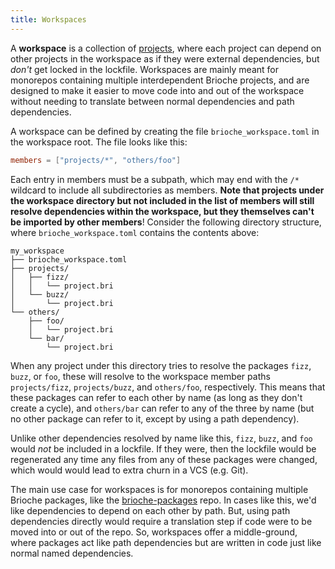 ```yaml
---
title: Workspaces
---
```


A **workspace** is a collection of [projects](/docs/core-concepts/projects), where each project can depend on other projects in the workspace as if they were external dependencies, but _don't_ get locked in the lockfile. Workspaces are mainly meant for monorepos containing multiple interdependent Brioche projects, and are designed to make it easier to move code into and out of the workspace without needing to translate between normal dependencies and path dependencies.

A workspace can be defined by creating the file `brioche_workspace.toml` in the workspace root. The file looks like this:

```toml
members = ["projects/*", "others/foo"]
```

Each entry in members must be a subpath, which may end with the `/*` wildcard to include all subdirectories as members. **Note that projects under the workspace directory but not included in the list of members will still resolve dependencies within the workspace, but they themselves can't be imported by other members**! Consider the following directory structure, where `brioche_workspace.toml` contains the contents above:

<!-- TODO: Find a more accessible representation for this diagram -->

```
my_workspace
├── brioche_workspace.toml
├── projects/
│   ├── fizz/
│   │   └── project.bri
│   └── buzz/
│       └── project.bri
└── others/
    ├── foo/
    │   └── project.bri
    └── bar/
        └── project.bri
```

When any project under this directory tries to resolve the packages `fizz`, `buzz`, or `foo`, these will resolve to the workspace member paths `projects/fizz`, `projects/buzz`, and `others/foo`, respectively. This means that these packages can refer to each other by name (as long as they don't create a cycle), and `others/bar` can refer to any of the three by name (but no other package can refer to it, except by using a path dependency).

Unlike other dependencies resolved by name like this, `fizz`, `buzz`, and `foo` would _not_ be included in a lockfile. If they were, then the lockfile would be regenerated any time any files from any of these packages were changed, which would would lead to extra churn in a VCS (e.g. Git).

The main use case for workspaces is for monorepos containing multiple Brioche packages, like the [brioche-packages](https://github.com/brioche-dev/brioche-packages/) repo. In cases like this, we'd like dependencies to depend on each other by path. But, using path dependencies directly would require a translation step if code were to be moved into or out of the repo. So, workspaces offer a middle-ground, where packages act like path dependencies but are written in code just like normal named dependencies.
